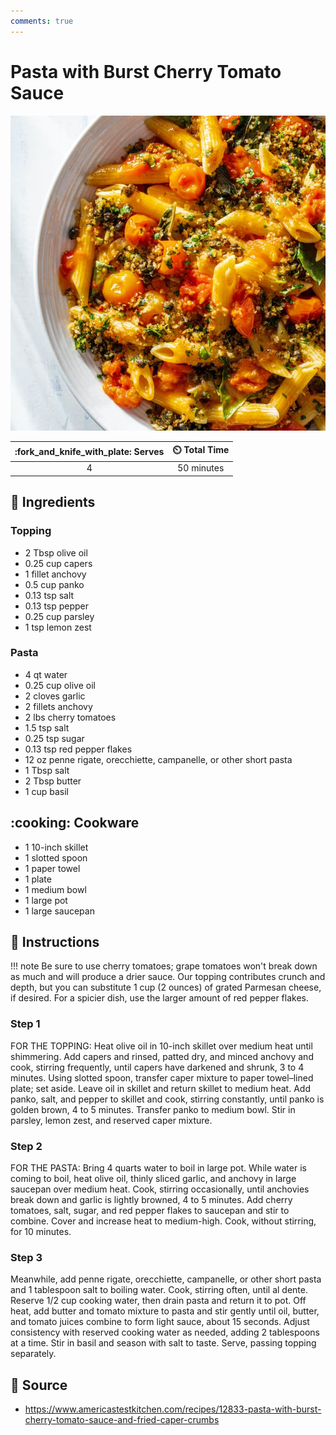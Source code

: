 ```yaml
---
comments: true
---
```

# Pasta with Burst Cherry Tomato Sauce

![Pasta with Burst Cherry Tomato Sauce](../assets/images/pasta-with-burst-cherry-tomato-sauce.jpg)

| :fork_and_knife_with_plate: Serves | :timer_clock: Total Time |
|:----------------------------------:|:-----------------------: |
| 4 | 50 minutes |

## :salt: Ingredients

### Topping

- 2 Tbsp olive oil
- 0.25 cup capers
- 1 fillet anchovy
- 0.5 cup panko
- 0.13 tsp salt
- 0.13 tsp pepper
- 0.25 cup parsley
- 1 tsp lemon zest

### Pasta

- 4 qt water
- 0.25 cup olive oil
- 2 cloves garlic
- 2 fillets anchovy
- 2 lbs cherry tomatoes
- 1.5 tsp salt
- 0.25 tsp sugar
- 0.13 tsp red pepper flakes
- 12 oz penne rigate, orecchiette, campanelle, or other short pasta
- 1 Tbsp salt
- 2 Tbsp butter
- 1 cup basil

## :cooking: Cookware

- 1 10-inch skillet
- 1 slotted spoon
- 1 paper towel
- 1 plate
- 1 medium bowl
- 1 large pot
- 1 large saucepan

## :pencil: Instructions

!!! note
    Be sure to use cherry tomatoes; grape tomatoes won't break down as much and will produce a drier sauce. Our topping
    contributes crunch and depth, but you can substitute 1 cup (2 ounces) of grated Parmesan cheese, if desired. For a
    spicier dish, use the larger amount of red pepper flakes.

### Step 1

FOR THE TOPPING: Heat olive oil in 10-inch skillet over medium heat until shimmering. Add capers and rinsed, patted dry,
and minced anchovy and cook, stirring frequently, until capers have darkened and shrunk, 3 to 4 minutes. Using slotted
spoon, transfer caper mixture to paper towel–lined plate; set aside. Leave oil in skillet and return skillet to medium
heat. Add panko, salt, and pepper to skillet and cook, stirring constantly, until panko is golden brown, 4 to 5 minutes.
Transfer panko to medium bowl. Stir in parsley, lemon zest, and reserved caper mixture.

### Step 2

FOR THE PASTA: Bring 4 quarts water to boil in large pot. While water is coming to boil, heat olive oil, thinly sliced
garlic, and anchovy in large saucepan over medium heat. Cook, stirring occasionally, until anchovies break down and
garlic is lightly browned, 4 to 5 minutes. Add cherry tomatoes, salt, sugar, and red pepper flakes to saucepan and stir
to combine. Cover and increase heat to medium-high. Cook, without stirring, for 10 minutes.

### Step 3

Meanwhile, add penne rigate, orecchiette, campanelle, or other short pasta and 1 tablespoon salt to boiling water. Cook,
stirring often, until al dente. Reserve 1/2 cup cooking water, then drain pasta and return it to pot. Off heat, add
butter and tomato mixture to pasta and stir gently until oil, butter, and tomato juices combine to form light sauce,
about 15 seconds. Adjust consistency with reserved cooking water as needed, adding 2 tablespoons at a time. Stir in
basil and season with salt to taste. Serve, passing topping separately.

## :link: Source

- <https://www.americastestkitchen.com/recipes/12833-pasta-with-burst-cherry-tomato-sauce-and-fried-caper-crumbs>
